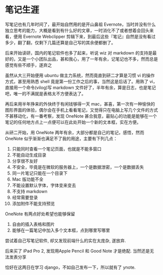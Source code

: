 # 笔记生涯

<!--
ID: e5bca0c6-94fc-418a-bf45-a7d402be98c1
Status: publish
Date: 2017-05-29T01:09:00
Modified: 2020-05-16T12:07:06
wp_id: 751
-->

写笔记也有几年时间了，最开始自然用的是开山鼻祖 Evernote，当时并没有什么独立思考的能力，大概是看到有什么好的文章，一时消化不了或者想着会回头来看，便用 Evernote Webclipper 剪辑下来，到最后这些『笔记』自然是没有看过多少，翻了翻，仅剩下几篇还算是自己写的其余便都删了。

后来开始读研，国内的笔记软件也多了起来，听说 wiz 对 markdown 的支持是最好的，又是一个小团队出品，甚和我心，用了一年有余，记笔记也不多，然而总是感觉有些不顺手，遂弃之

虽然从大三开始便用 ubuntu 做主力系统，然而竟直到研二才算是习惯 vi 的操作方式，甚至用熟悉 shell 竟是第一份工作之后的事，当然这是后话了。用熟了 vi，直接用一个命令(vilog)写 markdown 文件好了，半年有余，算是日志，也是笔记吧，唯一的不满就是表格太不方便表达了。

再后来用半年挣来的外快终于有闲钱够得一天 mac，甚喜，第一次有一种愉快的图形界面的体验，偶尔会在手机上看看笔记，又觉得只在电脑上写几个文件的方式不甚移动化，有一番考察，发现 OneNote 甚合我意，最贴心的功能是能够在一个笔记的任何地方点上一点便可以在此处开始一个新的文本框，实在方便。

从研二开始，用 OneNote 两年有余，大部分都是自己的笔记，感悟，然而 OneNote 似乎渐渐也满足不了我的用途，主要有下列几点：

1. 只能同时查看一个笔记页面，也就是不能多窗口
2. 不能自动生成目录
3. 分享很不友好
4. 不安全，毕竟是在微软的服务器上，一个是数据泄密，一个是数据丢失
5. 同一片笔记只能在一个目录下
6. Mac 版功能不全
7. 不能设置默认字体，字体变来变去
8. 不支持 markdown
9. 经常需要登录
10. 添加附件不能支持预览

OneNote 有两点好处希望也能够保留

1. 自由的插入表格和图片
2. 能够在一篇笔记中加入多个文本框，点到哪里写哪里

尝试着自己写笔记软件, 却又发现前端什么的实在太庞杂, 遂放弃.

后来买了 iPad Pro 2, 发现用Apple Pencil 和 Good Note 才是绝配. 当然还是无法发表分享

恰好在这两日在学习 django，不如自己发布一下，所以就有了 ynote.
